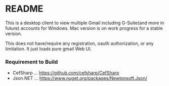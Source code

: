 # README #

This is a desktop client to view multiple Gmail including G-Suite(and more in future) accounts for Windows. Mac version is on work progress for a stable version.

This does not have/require any registration, oauth authorization, or any limitation. It just loads pure gmail Web UI.

### Requirement to Build ###

* CefSharp ... https://github.com/cefsharp/CefSharp
* Json.NET ... https://www.nuget.org/packages/Newtonsoft.Json/
